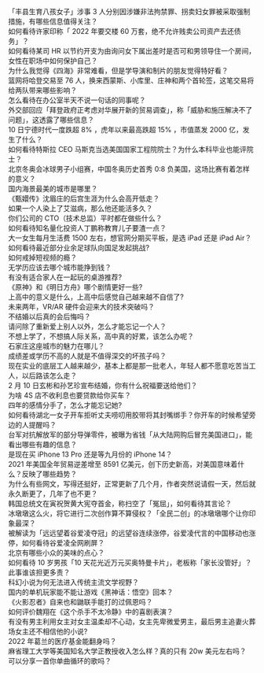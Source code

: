 「丰县生育八孩女子」涉事 3 人分别因涉嫌非法拘禁罪、拐卖妇女罪被采取强制措施，有哪些信息值得关注？  
如何看待许家印称「 2022 年要交楼 60 万套，绝不允许贱卖公司资产去还债务」？  
如何看待某司 HR 以节约开支为由询问女下属出差时是否可和男领导住一个房间，女性在职场中如何保护自己？  
为什么我觉得《四海》非常难看，但是学导演和制片的朋友觉得特好看？  
篮网将哈登交易至 76 人，换来西蒙斯、小库里、庄神和两个首轮签，这笔交易将给两队带来哪些影响？  
怎么看待在办公室半天不说一句话的同事呢？  
外交部回应「拜登政府正考虑对华展开新的贸易调查」，称「威胁和施压解决不了问题」，这透露了哪些信息？  
10 日宁德时代一度跌超 8% ，虎年以来最高跌超 15% ，市值蒸发 2000 亿，发生了什么？  
如何看待特斯拉 CEO 马斯克当选美国国家工程院院士？为什么本科毕业也能评院士？  
北京冬奥会冰球男子小组赛，中国冬奥历史首秀 0:8 负美国，这场比赛有着怎样的意义？  
国内海景最美的城市是哪里？  
《甄嬛传》沈眉庄的后宫生涯为什么会高开低走？  
如果一个人染上了艾滋病，那么他还能活多久？  
你们公司的 CTO（技术总监）平时都在做些什么？  
如何看待知名量化投资人丁鹏称教育儿子要渣一点？  
大一女生每月生活费 1500 左右，想官网分期买平板，是选 iPad 还是 iPad Air？  
如何看待最近部分业余足球队向国足发起挑战?  
如何戒掉短视频的瘾？  
无学历应该去哪个城市能挣到钱？  
有没有适合家人在一起玩的桌游推荐?  
《原神》和《明日方舟》哪个剧情更好一些?  
上高中的意义是什么，上高中后感觉自己越来越不自信了?  
未来两年，VR/AR 硬件会迎来大的技术突破吗？  
不结婚以后真的会后悔吗？  
请问除了重新爱上别人以外，怎么才能忘记一个人？  
不想上学了，不想搞人际关系，高中真的好累，该怎么办呢？  
石家庄这座城市的魅力在哪儿？  
成绩差或学历不高的人就是不值得深交的坏孩子吗？  
现在实业的底层工人越来越少，基本上都是那一批老人，年轻人都不愿意吃苦当工人，以后路该怎么走？  
2 月 10 日玄彬和孙艺珍宣布结婚，你有什么祝福要送给他们？  
为啥 4S 店不收利息也要贷款给你买车？  
四年的感情分手了，怎么才能忘记她?  
如何看待湖北一女子开车拒听丈夫唠叨用胶带将其封嘴绑手？你开车的时候希望旁边的人提醒吗？  
台军对抗解放军的部分导弹零件，被曝为省钱「从大陆网购后冒充美国进口」，能看出哪些有趣的信息？  
是现在买 iPhone 13 Pro 还是等九月份的 iPhone 14？  
2021 年美国全年贸易逆差增至 8591 亿美元，创下历史新高，对美国意味着什么？反映了哪些趋势？  
为什么有些网文，写得还挺好，正常更新了几个月，作者突然说请假一天，然后就永久断更了，几年了也不更？  
韩国总统文在寅祝贺黄大宪夺首金，称扫空了「冤屈」，如何看待其言论？  
冰墩墩这么火，将它进行二次创作算不算侵权？「全民二创」的冰墩墩哪个让你印象最深？  
被解读为「远远望着谷爱凌夺冠」的远望谷连续涨停，谷爱凌代言的中国移动也涨停，如何看待谷爱凌全网刷屏？  
北京有哪些小众的美味的点心？  
如何看待 10 岁男孩「10 天花光近万元买奥特曼卡片」，老板称「家长没管好」？此事谁该担更多责？  
科幻小说为何无法进入传统主流文学视野？  
国内的单机玩家能不能让游戏《黑神话：悟空》回本？  
《火影忍者》自来也和鼬联手能打的过佩恩吗？  
如何评价魏翔在《这个杀手不太冷静》中的喜剧表演？  
有没有男主利用女主对女主温柔却不心动，女主先卑微爱男主，最后男主追妻火葬场女主还不相信他的小说?  
2022 年葛兰的医疗基金能翻身吗？  
麻省理工大学等美国知名大学正教授收入怎么样？真的只有 20w 美元左右吗？  
可以分享一首你单曲循环的歌吗？  
